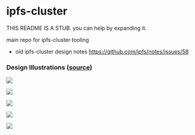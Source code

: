 # ipfs-cluster

THIS README IS A STUB. you can help by expanding it.

main repo for ipfs-cluster tooling


- old ipfs-cluster design notes https://github.com/ipfs/notes/issues/58

### Design Illustrations  ([source](https://ipfs.io/ipfs/QmWhbV7KX9toZbi4ycj6J9GVbTVvzGx5ERffc6ymYLT5HS))

![](https://ipfs.io/ipfs/QmWhbV7KX9toZbi4ycj6J9GVbTVvzGx5ERffc6ymYLT5HS/cluster-notes.001.jpg)

![](https://ipfs.io/ipfs/QmWhbV7KX9toZbi4ycj6J9GVbTVvzGx5ERffc6ymYLT5HS/cluster-notes.002.jpg)

![](https://ipfs.io/ipfs/QmWhbV7KX9toZbi4ycj6J9GVbTVvzGx5ERffc6ymYLT5HS/cluster-notes.003.jpg)

![](https://ipfs.io/ipfs/QmWhbV7KX9toZbi4ycj6J9GVbTVvzGx5ERffc6ymYLT5HS/cluster-notes.004.jpg)

![](https://ipfs.io/ipfs/QmWhbV7KX9toZbi4ycj6J9GVbTVvzGx5ERffc6ymYLT5HS/cluster-notes.005.jpg)

